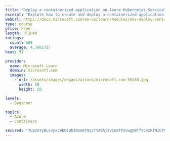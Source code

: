 ```yaml
---
title: "Deploy a containerized application on Azure Kubernetes Service"
excerpt: "Explore how to create and deploy a containerized application by using Azure Kubernetes Service declarative manifest files."
webUrl: https://docs.microsoft.com/en-us/learn/modules/aks-deploy-container-app/
type: course
price: Free
length: PT1H4M
ratings:
  count: 509
  average: 4.7681727
heat: 51

provider:
  name: Microsoft Learn
  domain: microsoft.com
  images:
    - url: /assets/images/organizations/microsoft.com-50x50.jpg
      width: 50
      height: 50

levels:
  - Beginner

topics:
  - Azure
  - Containers

secured: "7Up2nYyBL+Jyxc9bQiQhJNommT0ycTtA0hj2VCnzTP3vwgO9TfYcvxRfNiCP9mSwvSa4athGxh+ZCC7cth94Kt/Jc87KZUCi6Y/FEnhAoiJZPiV+GskCZxstpg3rqKSGilxks6Md9w3qUonM4YiR085Ogo4yeeJEVpEv1WaC+Ye9ffSrcG3K1C3eCuYw4Iu8X6DheOG8dLRxyD4QK0TinRd97eVaECdMbYptEuAr9Q8Rh1m+F3T2OqCXuaFamL6+WdCYIPmDhlqiI8eaGWjmhjSvVyOSECLlUneckkHpSiThtXP6jdjHPmQe03SvZEtwwzJWKkzXLYGNP/IEFGk0rR3YsAjME82dlxu8MVqmp7Yyj2BBFgc8Zh6M4tY38sztDgcKpPVk57ESOFBIopFFxCYiJ5E22dnbG5wEzyOVgX8=;aG8IAQ0M3PvABY3lukHCSQ=="
---
```


